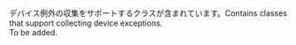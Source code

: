 <Namespace Name="Microsoft.Azure.Devices.Client.Exceptions">
  <Docs>
    <summary><span data-ttu-id="32553-101">デバイス例外の収集をサポートするクラスが含まれています。</span><span class="sxs-lookup"><span data-stu-id="32553-101">Contains classes that support collecting device exceptions.</span></span></summary> 
    <remarks>To be added.</remarks>
  </Docs>
</Namespace>
